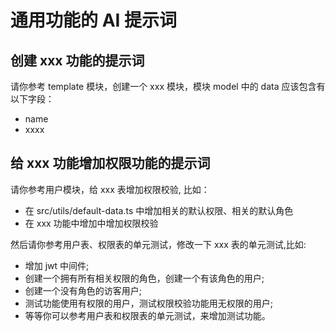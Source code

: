 # 通用功能的 AI 提示词

## 创建 xxx 功能的提示词

请你参考 template 模块，创建一个 xxx 模块，模块 model 中的 data 应该包含有以下字段：

- name
- xxxx

## 给 xxx 功能增加权限功能的提示词

请你参考用户模块，给 xxx 表增加权限校验, 比如：

- 在 src/utils/default-data.ts 中增加相关的默认权限、相关的默认角色
- 在 xxx 功能中增加中增加权限校验

然后请你参考用户表、权限表的单元测试，修改一下 xxx 表的单元测试,比如:

- 增加 jwt 中间件;
- 创建一个拥有所有相关权限的角色，创建一个有该角色的用户;
- 创建一个没有角色的访客用户;
- 测试功能使用有权限的用户，测试权限校验功能用无权限的用户;
- 等等你可以参考用户表和权限表的单元测试，来增加测试功能。
